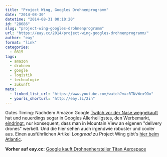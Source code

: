 ```yaml
---
title: "Project Wing, Googles Drohnenprogramm"
date: "2014-08-30"
datetime: "2014-08-31 00:10:20"
id: "28686"
slug: "project-wing-googles-drohnenprogramm"
url: "https://eay.cc/2014/project-wing-googles-drohnenprogramm/"
author: "eay"
format: "link"
categories:
  - 0815
tags:
  - amazon
  - drohnen
  - google
  - logistik
  - technologie
  - zukunft
meta:
  - linked_list_url: "https://www.youtube.com/watch?v=cRTNvWcx9Oo"
  - yourls_shorturl: "http://eay.li/2in"
---
```


Gutes Timing: Nachdem Amazon Google [Twitch vor der Nase weggekauft](http://www.theverge.com/2014/8/25/6066295/amazon-reportedly-buying-twitch-for-over-1-billion) hat und neuerdings sogar in Googles Allerheiligstes, den Werbemarkt, [eindringt](http://techcrunch.com/2014/08/22/amazon-now-piloting-cpm-ads-with-select-amazon-associates-publishers/), nur konsequent, dass man in Mountain View an eigenen "delivery drones" werkelt. Und die hier sehen auch irgendwie robuster und cooler aus. Einen ausführlichen Artikel _Longread_ zu Project Wing gibt's [hier beim Atlantic](http://www.theatlantic.com/technology/archive/2014/08/inside-googles-secret-drone-delivery-program/379306/?single_page=true).

**Vorher auf eay.cc:** [Google kauft Drohnenhersteller Titan Aerospace](//eay.cc/2014/google-kauft-drohnenhersteller-titan-aerospace/)
